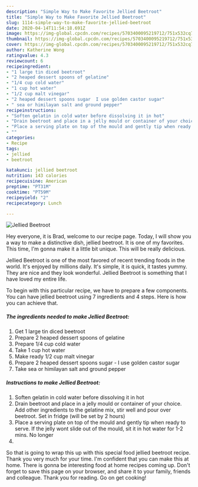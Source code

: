 ```yaml
---
description: "Simple Way to Make Favorite Jellied Beetroot"
title: "Simple Way to Make Favorite Jellied Beetroot"
slug: 1114-simple-way-to-make-favorite-jellied-beetroot
date: 2020-04-14T11:54:18.691Z
image: https://img-global.cpcdn.com/recipes/5703400095219712/751x532cq70/jellied-beetroot-recipe-main-photo.jpg
thumbnail: https://img-global.cpcdn.com/recipes/5703400095219712/751x532cq70/jellied-beetroot-recipe-main-photo.jpg
cover: https://img-global.cpcdn.com/recipes/5703400095219712/751x532cq70/jellied-beetroot-recipe-main-photo.jpg
author: Katherine Wong
ratingvalue: 4.3
reviewcount: 6
recipeingredient:
- "1 large tin diced beetroot"
- "2 heaped dessert spoons of gelatine"
- "1/4 cup cold water"
- "1 cup hot water"
- "1/2 cup malt vinegar"
- "2 heaped dessert spoons sugar  I use golden castor sugar"
- " sea or himilayan salt and ground pepper"
recipeinstructions:
- "Soften gelatin in cold water before dissolving it in hot"
- "Drain beetroot and place in a jelly mould or container of your choice. Add other ingredients to the gelatine mix, stir well and pour over beetroot. Set in fridge (will be set by 2 hours)"
- "Place a serving plate on top of the mould and gently tip when ready to serve. If the jelly wont slide out of the mould, sit it in hot water for 1-2 mins. No longer"
- ""
categories:
- Recipe
tags:
- jellied
- beetroot

katakunci: jellied beetroot 
nutrition: 143 calories
recipecuisine: American
preptime: "PT31M"
cooktime: "PT59M"
recipeyield: "2"
recipecategory: Lunch

---
```



![Jellied Beetroot](https://img-global.cpcdn.com/recipes/5703400095219712/751x532cq70/jellied-beetroot-recipe-main-photo.jpg)

Hey everyone, it is Brad, welcome to our recipe page. Today, I will show you a way to make a distinctive dish, jellied beetroot. It is one of my favorites. This time, I'm gonna make it a little bit unique. This will be really delicious.



Jellied Beetroot is one of the most favored of recent trending foods in the world. It's enjoyed by millions daily. It's simple, it is quick, it tastes yummy. They are nice and they look wonderful. Jellied Beetroot is something that I have loved my entire life.


To begin with this particular recipe, we have to prepare a few components. You can have jellied beetroot using 7 ingredients and 4 steps. Here is how you can achieve that.

<!--inarticleads1-->

##### The ingredients needed to make Jellied Beetroot:

1. Get 1 large tin diced beetroot
1. Prepare 2 heaped dessert spoons of gelatine
1. Prepare 1/4 cup cold water
1. Take 1 cup hot water
1. Make ready 1/2 cup malt vinegar
1. Prepare 2 heaped dessert spoons sugar - I use golden castor sugar
1. Take  sea or himilayan salt and ground pepper




<!--inarticleads2-->

##### Instructions to make Jellied Beetroot:

1. Soften gelatin in cold water before dissolving it in hot
1. Drain beetroot and place in a jelly mould or container of your choice. Add other ingredients to the gelatine mix, stir well and pour over beetroot. Set in fridge (will be set by 2 hours)
1. Place a serving plate on top of the mould and gently tip when ready to serve. If the jelly wont slide out of the mould, sit it in hot water for 1-2 mins. No longer
1. 




So that is going to wrap this up with this special food jellied beetroot recipe. Thank you very much for your time. I'm confident that you can make this at home. There is gonna be interesting food at home recipes coming up. Don't forget to save this page on your browser, and share it to your family, friends and colleague. Thank you for reading. Go on get cooking!
